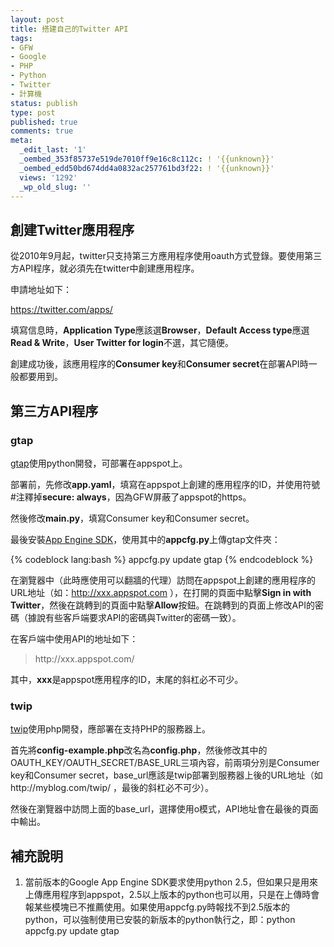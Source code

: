```yaml
---
layout: post
title: 搭建自己的Twitter API
tags:
- GFW
- Google
- PHP
- Python
- Twitter
- 計算機
status: publish
type: post
published: true
comments: true
meta:
  _edit_last: '1'
  _oembed_353f85737e519de7010ff9e16c8c112c: ! '{{unknown}}'
  _oembed_edd50bd674dd4a0832ac257761bd3f22: ! '{{unknown}}'
  views: '1292'
  _wp_old_slug: ''
---
```

<h2> 創建Twitter應用程序 </h2>

從2010年9月起，twitter只支持第三方應用程序使用oauth方式登錄。要使用第三方API程序，就必須先在twitter中創建應用程序。

申請地址如下：

https://twitter.com/apps/

填寫信息時，<b>Application Type</b>應該選<b>Browser</b>，<b>Default Access type</b>應選<b>Read & Write</b>，<b>User Twitter for login</b>不選，其它隨便。

創建成功後，該應用程序的<b>Consumer key</b>和<b>Consumer secret</b>在部署API時一般都要用到。

<h2> 第三方API程序 </h2>

<h3> gtap </h3>

<a href="http://code.google.com/p/gtap/">gtap</a>使用python開發，可部署在appspot上。

部署前，先修改<b>app.yaml</b>，填寫在appspot上創建的應用程序的ID，并使用符號#注釋掉<b>secure: always</b>，因為GFW屏蔽了appspot的https。

然後修改<b>main.py</b>，填寫Consumer key和Consumer secret。

最後安裝<a href="http://code.google.com/intl/zh-CN/appengine/downloads.html">App Engine SDK</a>，使用其中的<b>appcfg.py</b>上傳gtap文件夾：

{% codeblock lang:bash %}
appcfg.py update gtap
{% endcodeblock %}

在瀏覽器中（此時應使用可以翻牆的代理）訪問在appspot上創建的應用程序的URL地址（如：http://xxx.appspot.com ），在打開的頁面中點擊<b>Sign in with Twitter</b>，然後在跳轉到的頁面中點擊<b>Allow</b>按鈕。在跳轉到的頁面上修改API的密碼（據說有些客戶端要求API的密碼與Twitter的密碼一致）。

在客戶端中使用API的地址如下：

<blockquote>
http://xxx.appspot.com/
</blockquote>

其中，<b>xxx</b>是appspot應用程序的ID，末尾的斜杠必不可少。

<h3> twip </h3>

<a href="http://code.google.com/p/twip/">twip</a>使用php開發，應部署在支持PHP的服務器上。

首先將<b>config-example.php</b>改名為<b>config.php</b>，然後修改其中的OAUTH_KEY/OAUTH_SECRET/BASE_URL三項內容，前兩項分別是Consumer key和Consumer secret，base_url應該是twip部署到服務器上後的URL地址（如http://myblog.com/twip/ ，最後的斜杠必不可少）。

然後在瀏覽器中訪問上面的base_url，選擇使用o模式，API地址會在最後的頁面中輸出。

<h2> 補充說明 </h2>

<ol>
<li>當前版本的Google App Engine SDK要求使用python 2.5，但如果只是用來上傳應用程序到appspot，2.5以上版本的python也可以用，只是在上傳時會報某些模塊已不推薦使用。如果使用appcfg.py時報找不到2.5版本的python，可以強制使用已安裝的新版本的python執行之，即：python appcfg.py update gtap</li>
</ol>
